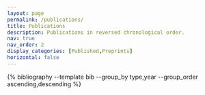 ```yaml
---
layout: page
permalink: /publications/
title: Publications
description: Publications in reversed chronological order.
nav: true
nav_order: 2
display_categories: [Published,Preprints]
horizontal: false
---
```


<!-- _pages/publications.md -->
<div class="publications">
 {% bibliography --template bib --group_by type,year --group_order ascending,descending %}
</div>
